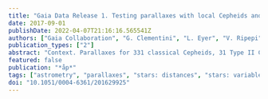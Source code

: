 ```yaml
---
title: "Gaia Data Release 1. Testing parallaxes with local Cepheids and RR Lyrae stars"
date: 2017-09-01
publishDate: 2022-04-07T21:16:16.565541Z
authors: ["Gaia Collaboration", "G. Clementini", "L. Eyer", "V. Ripepi", "M. Marconi", "T. Muraveva", "A. Garofalo", "L.~M. Sarro", "M. Palmer", "X. Luri", "R. Molinaro", "L. Rimoldini", "L. Szabados", "I. Musella", "R.~I. Anderson", "T. Prusti", "J.~H.~J. de Bruijne", "A.~G.~A. Brown", "A. Vallenari", "C. Babusiaux", "C.~A.~L. Bailer-Jones", "U. Bastian", "M. Biermann", "D.~W. Evans", "F. Jansen", "C. Jordi", "S.~A. Klioner", "U. Lammers", "L. Lindegren", "F. Mignard", "C. Panem", "D. Pourbaix", "S. Randich", "P. Sartoretti", "H.~I. Siddiqui", "C. Soubiran", "V. Valette", "F. van Leeuwen", "N.~A. Walton", "C. Aerts", "F. Arenou", "M. Cropper", "R. Drimmel", "E. Høg", "D. Katz", "M.~G. Lattanzi", "W. O'Mullane", "E.~K. Grebel", "A.~D. Holland", "C. Huc", "X. Passot", "M. Perryman", "L. Bramante", "C. Cacciari", "J. Castañeda", "L. Chaoul", "N. Cheek", "F. De Angeli", "C. Fabricius", "R. Guerra", "J. Hernández", "A. Jean-Antoine-Piccolo", "E. Masana", "R. Messineo", "N. Mowlavi", "K. Nienartowicz", "D. Ordóñez-Blanco", "P. Panuzzo", "J. Portell", "P.~J. Richards", "M. Riello", "G.~M. Seabroke", "P. Tanga", "F. Thévenin", "J. Torra", "S.~G. Els", "G. Gracia-Abril", "G. Comoretto", "M. Garcia-Reinaldos", "T. Lock", "E. Mercier", "M. Altmann", "R. Andrae", "T.~L. Astraatmadja", "I. Bellas-Velidis", "K. Benson", "J. Berthier", "R. Blomme", "G. Busso", "B. Carry", "A. Cellino", "S. Cowell", "O. Creevey", "J. Cuypers", "M. Davidson", "J. De Ridder", "A. de Torres", "L. Delchambre", "A. Dell'Oro", "C. Ducourant", "Y. Frémat", "M. Garcı́a-Torres", "E. Gosset", "J. -L. Halbwachs", "N.~C. Hambly", "D.~L. Harrison", "M. Hauser", "D. Hestroffer", "S.~T. Hodgkin", "H.~E. Huckle", "A. Hutton", "G. Jasniewicz", "S. Jordan", "M. Kontizas", "A.~J. Korn", "A.~C. Lanzafame", "M. Manteiga", "A. Moitinho", "K. Muinonen", "J. Osinde", "E. Pancino", "T. Pauwels", "J. -M. Petit", "A. Recio-Blanco", "A.~C. Robin", "C. Siopis", "M. Smith", "K.~W. Smith", "A. Sozzetti", "W. Thuillot", "W. van Reeven", "Y. Viala", "U. Abbas", "A. Abreu Aramburu", "S. Accart", "J.~J. Aguado", "P.~M. Allan", "W. Allasia", "G. Altavilla", "M.~A. Álvarez", "J. Alves", "A.~H. Andrei", "E. Anglada Varela", "E. Antiche", "T. Antoja", "S. Antón", "B. Arcay", "N. Bach", "S.~G. Baker", "L. Balaguer-Núñez", "C. Barache", "C. Barata", "A. Barbier", "F. Barblan", "D. Barrado y Navascués", "M. Barros", "M.~A. Barstow", "U. Becciani", "M. Bellazzini", "A. Bello Garc\á", "V. Belokurov", "P. Bendjoya", "A. Berihuete", "L. Bianchi", "O. Bienaymé", "F. Billebaud", "N. Blagorodnova", "S. Blanco-Cuaresma", "T. Boch", "A. Bombrun", "R. Borrachero", "S. Bouquillon", "G. Bourda", "A. Bragaglia", "M.~A. Breddels", "N. Brouillet", "T. Brüsemeister", "B. Bucciarelli", "P. Burgess", "R. Burgon", "A. Burlacu", "D. Busonero", "R. Buzzi", "E. Caffau", "J. Cambras", "H. Campbell", "R. Cancelliere", "T. Cantat-Gaudin", "T. Carlucci", "J.~M. Carrasco", "M. Castellani", "P. Charlot", "J. Charnas", "A. Chiavassa", "M. Clotet", "G. Cocozza", "R.~S. Collins", "G. Costigan", "F. Crifo", "N.~J.~G. Cross", "M. Crosta", "C. Crowley", "C. Dafonte", "Y. Damerdji", "A. Dapergolas", "P. David", "M. David", "P. De Cat", "F. de Felice", "P. de Laverny", "F. De Luise", "R. De March", "R. de Souza", "J. Debosscher", "E. del Pozo", "M. Delbo", "A. Delgado", "H.~E. Delgado", "P. Di Matteo", "S. Diakite", "E. Distefano", "C. Dolding", "S. Dos Anjos", "P. Drazinos", "J. Durán", "Y. Dzigan", "B. Edvardsson", "H. Enke", "N.~W. Evans", "G. Eynard Bontemps", "C. Fabre", "M. Fabrizio", "A.~J. Falcão", "M. Farràs Casas", "L. Federici", "G. Fedorets", "J. Fernández-Hernández", "P. Fernique", "A. Fienga", "F. Figueras", "F. Filippi", "K. Findeisen", "A. Fonti", "M. Fouesneau", "E. Fraile", "M. Fraser", "J. Fuchs", "M. Gai", "S. Galleti", "L. Galluccio", "D. Garabato", "F. Garc\'-́Sedano", "N. Garralda", "P. Gavras", "J. Gerssen", "R. Geyer", "G. Gilmore", "S. Girona", "G. Giuffrida", "M. Gomes", "A. González-Marcos", "J. González-Núñez", "J.~J. González-Vidal", "M. Granvik", "A. Guerrier", "P. Guillout", "J. Guiraud", "A. Gúrpide", "R. Gutiérrez-Sánchez", "L.~P. Guy", "R. Haigron", "D. Hatzidimitriou", "M. Haywood", "U. Heiter", "A. Helmi", "D. Hobbs", "W. Hofmann", "B. Holl", "G. Holland", "J.~A.~S. Hunt", "A. Hypki", "V. Icardi", "M. Irwin", "G. Jevardat de Fombelle", "P. Jofré", "P.~G. Jonker", "A. Jorissen", "F. Julbe", "A. Karampelas", "A. Kochoska", "R. Kohley", "K. Kolenberg", "E. Kontizas", "S.~E. Koposov", "G. Kordopatis", "P. Koubsky", "A. Krone-Martins", "M. Kudryashova", "R.~K. Bachchan", "F. Lacoste-Seris", "A.~F. Lanza", "J. -B. Lavigne", "C. Le Poncin-Lafitte", "Y. Lebreton", "T. Lebzelter", "S. Leccia", "N. Leclerc", "I. Lecoeur-Taibi", "V. Lemaitre", "H. Lenhardt", "F. Leroux", "S. Liao", "E. Licata", "H.~E.~P. Lindstrøm", "T.~A. Lister", "E. Livanou", "A. Lobel", "W. Löffler", "M. López", "D. Lorenz", "I. MacDonald", "T. Magalhães Fernandes", "S. Managau", "R.~G. Mann", "G. Mantelet", "O. Marchal", "J.~M. Marchant", "S. Marinoni", "P.~M. Marrese", "G. Marschalkó", "D.~J. Marshall", "J.~M. Mart\'ıF́leitas", "M. Martino", "N. Mary", "G. Matijevič", "P.~J. McMillan", "S. Messina", "D. Michalik", "N.~R. Millar", "B.~M.~H. Miranda", "D. Molina", "M. Molinaro", "L. Molnár", "M. Moniez", "P. Montegriffo", "R. Mor", "A. Mora", "R. Morbidelli", "T. Morel", "S. Morgenthaler", "D. Morris", "A.~F. Mulone", "J. Narbonne", "G. Nelemans", "L. Nicastro", "L. Noval", "C. Ordénovic", "J. Ordieres-Meré", "P. Osborne", "C. Pagani", "I. Pagano", "F. Pailler", "H. Palacin", "L. Palaversa", "P. Parsons", "M. Pecoraro", "R. Pedrosa", "H. Pentikäinen", "B. Pichon", "A.~M. Piersimoni", "F. -X. Pineau", "E. Plachy", "G. Plum", "E. Poujoulet", "A. Prša", "L. Pulone", "S. Ragaini", "S. Rago", "N. Rambaux", "M. Ramos-Lerate", "P. Ranalli", "G. Rauw", "A. Read", "S. Regibo", "C. Reylé", "R.~A. Ribeiro", "A. Riva", "G. Rixon", "M. Roelens", "M. Romero-Gómez", "N. Rowell", "F. Royer", "L. Ruiz-Dern", "G. Sadowski", "T. Sagristà Sellés", "J. Sahlmann", "J. Salgado", "E. Salguero", "M. Sarasso", "H. Savietto", "M. Schultheis", "E. Sciacca", "M. Segol", "J.~C. Segovia", "D. Segransan", "I. -C. Shih", "R. Smareglia", "R.~L. Smart", "E. Solano", "F. Solitro", "R. Sordo", "S. Soria Nieto", "J. Souchay", "A. Spagna", "F. Spoto", "U. Stampa", "I.~A. Steele", "H. Steidelmüller", "C.~A. Stephenson", "H. Stoev", "F.~F. Suess", "M. Süveges", "J. Surdej", "E. Szegedi-Elek", "D. Tapiador", "F. Taris", "G. Tauran", "M.~B. Taylor", "R. Teixeira", "D. Terrett", "B. Tingley", "S.~C. Trager", "C. Turon", "A. Ulla", "E. Utrilla", "G. Valentini", "A. van Elteren", "E. Van Hemelryck", "M. van Leeuwen", "M. Varadi", "A. Vecchiato", "J. Veljanoski", "T. Via", "D. Vicente", "S. Vogt", "H. Voss", "V. Votruba", "S. Voutsinas", "G. Walmsley", "M. Weiler", "K. Weingrill", "T. Wevers", "Ł. Wyrzykowski", "A. Yoldas", "M. Žerjal", "S. Zucker", "C. Zurbach", "T. Zwitter", "A. Alecu", "M. Allen", "C. Allende Prieto", "A. Amorim", "G. Anglada-Escudé", "V. Arsenijevic", "S. Azaz", "P. Balm", "M. Beck", "H. -H. Bernstein", "L. Bigot", "A. Bijaoui", "C. Blasco", "M. Bonfigli", "G. Bono", "S. Boudreault", "A. Bressan", "S. Brown", "P. -M. Brunet", "P. Bunclark", "R. Buonanno", "A.~G. Butkevich", "C. Carret", "C. Carrion", "L. Chemin", "F. Chéreau", "L. Corcione", "E. Darmigny", "K.~S. de Boer", "P. de Teodoro", "P.~T. de Zeeuw", "C. Delle Luche", "C.~D. Domingues", "P. Dubath", "F. Fodor", "B. Frézouls", "A. Fries", "D. Fustes", "D. Fyfe", "E. Gallardo", "J. Gallegos", "D. Gardiol", "M. Gebran", "A. Gomboc", "A. Gómez", "E. Grux", "A. Gueguen", "A. Heyrovsky", "J. Hoar", "G. Iannicola", "Y. Isasi Parache", "A. -M. Janotto", "E. Joliet", "A. Jonckheere", "R. Keil", "D. -W. Kim", "P. Klagyivik", "J. Klar", "J. Knude", "O. Kochukhov", "I. Kolka", "J. Kos", "A. Kutka", "V. Lainey", "D. LeBouquin", "C. Liu", "D. Loreggia", "V.~V. Makarov", "M.~G. Marseille", "C. Martayan", "O. Martinez-Rubi", "B. Massart", "F. Meynadier", "S. Mignot", "U. Munari", "A. -T. Nguyen", "T. Nordlander", "K.~S. O'Flaherty", "P. Ocvirk", "A. Olias Sanz", "P. Ortiz", "J. Osorio", "D. Oszkiewicz", "A. Ouzounis", "P. Park", "E. Pasquato", "C. Peltzer", "J. Peralta", "F. Péturaud", "T. Pieniluoma", "E. Pigozzi", "J. Poels", "G. Prat", "T. Prod'homme", "F. Raison", "J.~M. Rebordao", "D. Risquez", "B. Rocca-Volmerange", "S. Rosen", "M.~I. Ruiz-Fuertes", "F. Russo", "I. Serraller Vizcaino", "A. Short", "A. Siebert", "H. Silva", "D. Sinachopoulos", "E. Slezak", "M. Soffel", "D. Sosnowska", "V. Straižys", "M. ter Linden", "D. Terrell", "S. Theil", "C. Tiede", "L. Troisi", "P. Tsalmantza", "D. Tur", "M. Vaccari", "F. Vachier", "P. Valles", "W. Van Hamme", "L. Veltz", "J. Virtanen", "J. -M. Wallut", "R. Wichmann", "M.~I. Wilkinson", "H. Ziaeepour", "S. Zschocke"]
publication_types: ["2"]
abstract: "Context. Parallaxes for 331 classical Cepheids, 31 Type II Cepheids, and 364 RR Lyrae stars in common between Gaia and the HIPPARCOS and Tycho-2 catalogues are published in Gaia Data Release 1 (DR1) as part of the Tycho-Gaia Astrometric Solution (TGAS).  Aims: In order to test these first parallax measurements of the primary standard candles of the cosmological distance ladder, which involve astrometry collected by Gaia during the initial 14 months of science operation, we compared them with literature estimates and derived new period-luminosity (PL), period-Wesenheit (PW) relations for classical and Type II Cepheids and infrared PL, PL-metallicity (PLZ), and optical luminosity-metallicity (M$_V$-[Fe/H]) relations for the RR Lyrae stars, with zero points based on TGAS.  Methods: Classical Cepheids were carefully selected in order to discard known or suspected binary systems. The final sample comprises 102 fundamental mode pulsators with periods ranging from 1.68 to 51.66 days (of which 33 with ensuremathσ$ _ensuremathǎrpi$/ensuremathřpi< 0.5). The Type II Cepheids include a total of 26 W Virginis and BL Herculis stars spanning the period range from 1.16 to 30.00 days (of which only 7 with ensuremathσ$_ensuremathvp̌i $/ensuremathvaǐ< 0.5). The RR Lyrae stars include 200 sources with pulsation period ranging from 0.27 to 0.80 days (of which 112 with ensuremathσ$_ensuremathvař$/ ensuremathvarp̌< 0.5). The new relations were computed using multi-band (V,I,J,K$_s$) photometry and spectroscopic metal abundances available in the literature, and by applying three alternative approaches: (i) linear least-squares fitting of the absolute magnitudes inferred from direct transformation of the TGAS parallaxes; (ii) adopting astrometry-based luminosities; and (iii) using a Bayesian fitting approach. The last two methods work in parallax space where parallaxes are used directly, thus maintaining symmetrical errors and allowing negative parallaxes to be used. The TGAS-based PL,PW,PLZ, and M$_V$- [Fe/H] relations are discussed by comparing the distance to the Large Magellanic Cloud provided by different types of pulsating stars and alternative fitting methods.  Results: Good agreement is found from direct comparison of the parallaxes of RR Lyrae stars for which both TGAS and HST measurements are available. Similarly, very good agreement is found between the TGAS values and the parallaxes inferred from the absolute magnitudes of Cepheids and RR Lyrae stars analysed with the Baade-Wesselink method. TGAS values also compare favourably with the parallaxes inferred by theoretical model fitting of the multi-band light curves for two of the three classical Cepheids and one RR Lyrae star, which were analysed with this technique in our samples. The K-band PL relations show the significant improvement of the TGAS parallaxes for Cepheids and RR Lyrae stars with respect to the HIPPARCOS measurements. This is particularly true for the RR Lyrae stars for which improvement in quality and statistics is impressive.  Conclusions: TGAS parallaxes bring a significant added value to the previous HIPPARCOS estimates. The relations presented in this paper represent the first Gaia- calibrated relations and form a work-in-progress milestone report in the wait for Gaia-only parallaxes of which a first solution will become available with Gaia Data Release 2 (DR2) in 2018. Full Tables A.1-A.3 are only available at the CDS via anonymous ftp to <A href=``http://cdsar c.u-strasbg.fr''>http://cdsarc.u-strasbg.fr</A> (<A href=``http://130.79.128.5''>http://130.79.128.5</A>) or via <A href=``http://cdsarc.u-strasbg.fr/viz- bin/qcat?J/A+A/605/A79''>http://cdsarc.u-strasbg.fr/viz- bin/qcat?J/A+A/605/A79</A>"
featured: false
publication: "*åp*"
tags: ["astrometry", "parallaxes", "stars: distances", "stars: variables: Cepheids", "stars: variables: RR Lyrae", "methods: data analysis", "Astrophysics - Solar and Stellar Astrophysics", "Astrophysics - Astrophysics of Galaxies"]
doi: "10.1051/0004-6361/201629925"
---
```


